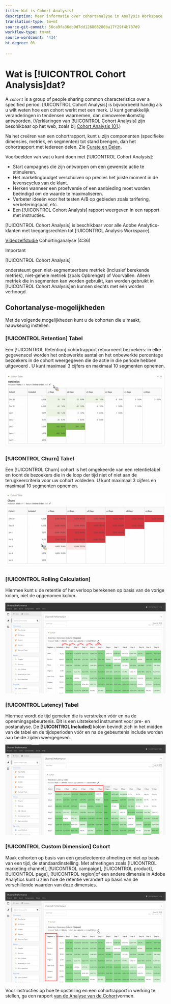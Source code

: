 ```yaml
---
title: Wat is Cohort Analysis?
description: Meer informatie over cohortanalyse in Analysis Workspace
translation-type: tm+mt
source-git-commit: 56ca9fa36db9d7dd126808280ba17f29f4b787d9
workflow-type: tm+mt
source-wordcount: '434'
ht-degree: 0%

---
```



# Wat is [!UICONTROL Cohort Analysis]dat?

A *`cohort`* is a group of people sharing common characteristics over a specified period. [!UICONTROL Cohort Analysis] is bijvoorbeeld handig als u wilt weten hoe een cohort werkt met een merk. U kunt gemakkelijk veranderingen in tendensen waarnemen, dan dienovereenkomstig antwoorden. (Verklaringen van [!UICONTROL Cohort Analysis] zijn beschikbaar op het web, zoals bij [Cohort Analysis 101](https://en.wikipedia.org/wiki/Cohort_analysis).)

Na het creëren van een cohortrapport, kunt u zijn componenten (specifieke dimensies, metriek, en segmenten) tot stand brengen, dan het cohortrapport met iedereen delen. Zie [Curate en Delen](/help/analyze/analysis-workspace/curate-share/curate.md).

Voorbeelden van wat u kunt doen met [!UICONTROL Cohort Analysis]:

* Start campagnes die zijn ontworpen om een gewenste actie te stimuleren.
* Het marketingbudget verschuiven op precies het juiste moment in de levenscyclus van de klant.
* Herken wanneer een proefversie of een aanbieding moet worden beëindigd om de waarde te maximaliseren.
* Verbeter ideeën voor het testen A/B op gebieden zoals tarifering, verbeteringspad, etc.
* Een [!UICONTROL Cohort Analysis] rapport weergeven in een rapport met instructies.

[!UICONTROL Cohort Analysis] is beschikbaar voor alle Adobe Analytics-klanten met toegangsrechten tot [!UICONTROL Analysis Workspace].

[Videozelfstudie](https://docs.adobe.com/content/help/en/analytics-learn/tutorials/analysis-workspace/cohort-analysis/cohort-analysis-workspace.html) Cohortinganalyse (4:36)

>[!IMPORTANT]
>
>[!UICONTROL Cohort Analysis]
>
>ondersteunt geen niet-segmenteerbare metriek (inclusief berekende metriek), niet-gehele metriek (zoals Opbrengst) of Voorvallen. Alleen metriek die in segmenten kan worden gebruikt, kan worden gebruikt in
>[!UICONTROL Cohort Analysis]en kunnen slechts met één worden verhoogd.

## Cohortanalyse-mogelijkheden

Met de volgende mogelijkheden kunt u de cohorten die u maakt, nauwkeurig instellen:

### [!UICONTROL Retention] Tabel

Een [!UICONTROL Retention] cohortrapport retourneert bezoekers: in elke gegevenscel worden het onbewerkte aantal en het onbewerkte percentage bezoekers in de cohort weergegeven die de actie in die periode hebben uitgevoerd . U kunt maximaal 3 cijfers en maximaal 10 segmenten opnemen.

![](assets/retention-report.png)

### [!UICONTROL Churn] Tabel

Een [!UICONTROL Churn] cohort is het omgekeerde van een retentietabel en toont de bezoekers die in de loop der tijd niet of niet aan de terugkeercriteria voor uw cohort voldeden. U kunt maximaal 3 cijfers en maximaal 10 segmenten opnemen.

![](assets/churn-report.png)

### [!UICONTROL Rolling Calculation]

Hiermee kunt u de retentie of het verloop berekenen op basis van de vorige kolom, niet de opgenomen kolom.

![](assets/cohort-rolling-calculation.png)

### [!UICONTROL Latency] Tabel

Hiermee wordt de tijd gemeten die is verstreken vóór en na de opnemingsgebeurtenis. Dit is een uitstekend instrument voor pre- en postanalyse. De **[!UICONTROL Included]** kolom bevindt zich in het midden van de tabel en de tijdsperioden vóór en na de gebeurtenis include worden aan beide zijden weergegeven.

![](assets/cohort-latency.png)

### [!UICONTROL Custom Dimension] Cohort

Maak cohorten op basis van een geselecteerde afmeting en niet op basis van een tijd, de standaardinstelling. Met afmetingen zoals [!UICONTROL marketing channel], [!UICONTROL campaign], [!UICONTROL product], [!UICONTROL page], [!UICONTROL region]of een andere dimensie in Adobe Analytics kunt u zien hoe de retentie verandert op basis van de verschillende waarden van deze dimensies.

![](assets/cohort-customizable-cohort-row.png)

Voor instructies op hoe te opstelling en een cohortrapport in werking te stellen, ga een rapport [van de Analyse van de Cohort](/help/analyze/analysis-workspace/visualizations/cohort-table/t-cohort.md)vormen.

